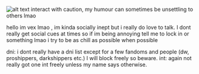 ![alt text](https://ella.janitorai.com/bot-avatars/RvmHKdXkIwSDt91aaLOq0.webp?width=120)
interact with caution, my humour can sometimes be unsettling to others lmao

hello im vex lmao , im kinda socially inept but i really do love to talk. I dont really get
social cues at times so if im being annoying tell me to lock in or something lmao
i try to be as chill as possible when possible

dni: i dont really have a dni list except for a few fandoms and people (dw, proshippers, darkshippers etc.) I will block freely so beware.
int: again not really got one int freely unless my name says otherwise.
